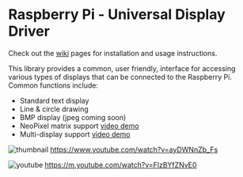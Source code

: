 # Raspberry Pi - Universal Display Driver

Check out the [wiki](https://github.com/wryan67/udd_rpi_lib/wiki) pages for installation and usage instructions.

This library provides a common, user friendly, interface for accessing various types of displays that can be connected to the Raspberry Pi.  Common functions include:

* Standard text display 
* Line & circle drawing
* BMP display (jpeg coming soon)
* NeoPixel matrix support [video demo](https://www.youtube.com/watch?v=FlzBYfZNvE0)
* Multi-display support [video demo](https://www.youtube.com/watch?v=ayDWNnZb_Fs)

![thumbnail](https://raw.githubusercontent.com/wryan67/udd_rpi_lib/master/images/2displays.jpg)
https://www.youtube.com/watch?v=ayDWNnZb_Fs

![youtube](https://raw.githubusercontent.com/wryan67/udd_rpi_lib/master/readme/Custom%20NeoPixel%20Matrix/build-85.jpg)
https://m.youtube.com/watch?v=FlzBYfZNvE0
